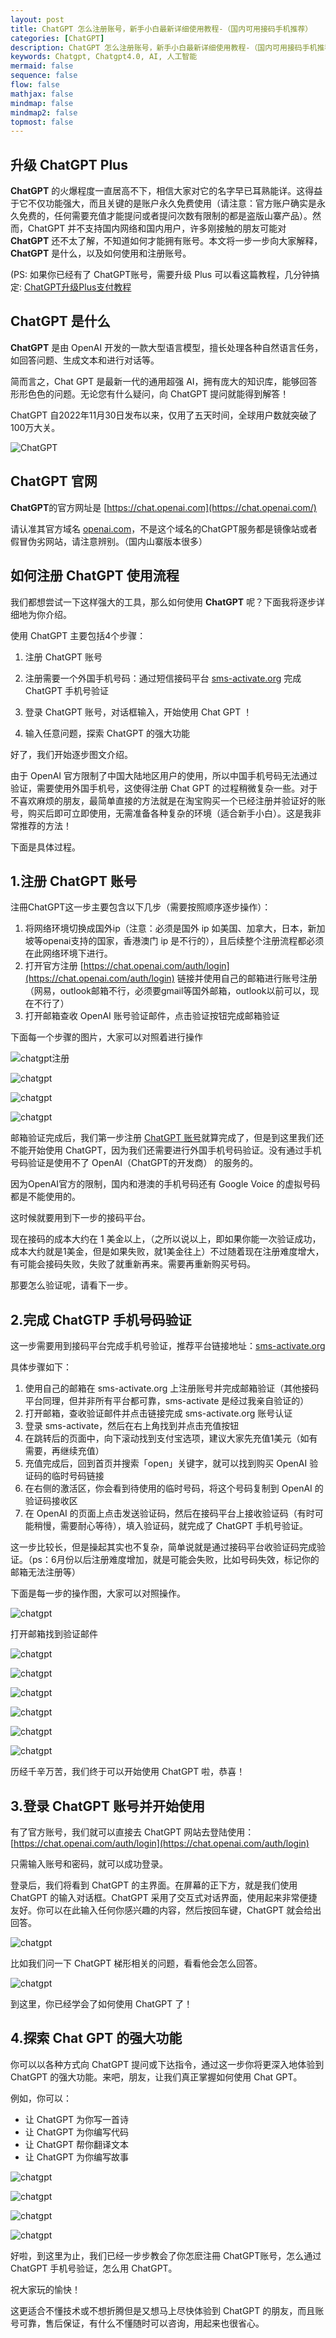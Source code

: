 ```yaml
---
layout: post
title: ChatGPT 怎么注册账号，新手小白最新详细使用教程-（国内可用接码手机推荐）
categories: [ChatGPT]
description: ChatGPT 怎么注册账号，新手小白最新详细使用教程-（国内可用接码手机推荐）
keywords: Chatgpt, Chatgpt4.0, AI, 人工智能
mermaid: false
sequence: false
flow: false
mathjax: false
mindmap: false
mindmap2: false
topmost: false
---
```

## 升级 ChatGPT Plus

**ChatGPT** 的火爆程度一直居高不下，相信大家对它的名字早已耳熟能详。这得益于它不仅功能强大，而且关键的是账户永久免费使用（请注意：官方账户确实是永久免费的，任何需要充值才能提问或者提问次数有限制的都是盗版山寨产品）。然而，ChatGPT 并不支持国内网络和国内用户，许多刚接触的朋友可能对 **ChatGPT** 还不太了解，不知道如何才能拥有账号。本文将一步一步向大家解释，**ChatGPT** 是什么，以及如何使用和注册账号。

(PS: 如果你已经有了 ChatGPT账号，需要升级 Plus 可以看这篇教程，几分钟搞定: [ChatGPT升级Plus支付教程](https://koalai.org/2024/02/29/chatgpt4.0-kaitong/)

## ChatGPT 是什么

**ChatGPT** 是由 OpenAI 开发的一款大型语言模型，擅长处理各种自然语言任务，如回答问题、生成文本和进行对话等。

简而言之，Chat GPT 是最新一代的通用超强 AI，拥有庞大的知识库，能够回答形形色色的问题。无论您有什么疑问，向 ChatGPT 提问就能得到解答！

ChatGPT 自2022年11月30日发布以来，仅用了五天时间，全球用户数就突破了100万大关。

![ChatGPT](https://cdn.how2cs.cn/csguide/161436.jpg)

## ChatGPT 官网

**ChatGPT**的官方网址是 [https://chat.openai.com](https://chat.openai.com/)

请认准其官方域名 [openai.com](https://openai.com/)，不是这个域名的ChatGPT服务都是镜像站或者假冒伪劣网站，请注意辨别。（国内山寨版本很多）

## 如何注册 ChatGPT 使用流程

我们都想尝试一下这样强大的工具，那么如何使用 **ChatGPT** 呢？下面我将逐步详细地为你介绍。

使用 ChatGPT 主要包括4个步骤：

1. 注册 ChatGPT 账号

2. 注册需要一个外国手机号码：通过短信接码平台 [sms-activate.org](https://sms-activate.org/?ref=4616107) 完成 ChatGPT 手机号验证

3. 登录 ChatGPT 账号，对话框输入，开始使用 Chat GPT ！

4. 输入任意问题，探索 ChatGPT 的强大功能

好了，我们开始逐步图文介绍。

由于 OpenAI 官方限制了中国大陆地区用户的使用，所以中国手机号码无法通过验证，需要使用外国手机号，这使得注册 Chat GPT 的过程稍微复杂一些。对于不喜欢麻烦的朋友，最简单直接的方法就是在淘宝购买一个已经注册并验证好的账号，购买后即可立即使用，无需准备各种复杂的环境（适合新手小白）。这是我非常推荐的方法！

下面是具体过程。

## 1.注册 ChatGPT 账号

注冊ChatGPT这一步主要包含以下几步（需要按照顺序逐步操作）：

1. 将网络环境切换成国外ip（注意：必须是国外 ip 如美国、加拿大，日本，新加坡等openai支持的国家，香港澳门 ip 是不行的），且后续整个注册流程都必须在此网络环境下进行。
2. 打开官方注册 [https://chat.openai.com/auth/login](https://chat.openai.com/auth/login) 链接并使用自己的邮箱进行账号注册（网易，outlook邮箱不行，必须要gmail等国外邮箱，outlook以前可以，现在不行了）
3. 打开邮箱查收 OpenAI 账号验证邮件，点击验证按钮完成邮箱验证

下面每一个步骤的图片，大家可以对照着进行操作

![chatgpt注册](https://cdn.how2cs.cn/csguide/161851.jpg)

![chatgpt](https://cdn.how2cs.cn/csguide/161907.jpg)

![chatgpt](https://cdn.how2cs.cn/csguide/161914.jpg)

![chatgpt](https://cdn.how2cs.cn/csguide/161922.jpg)

邮箱验证完成后，我们第一步注册 [ChatGPT 账号](https://koalai.org/)就算完成了，但是到这里我们还不能开始使用 ChatGPT，因为我们还需要进行外国手机号码验证。没有通过手机号码验证是使用不了 OpenAI（ChatGPT的开发商） 的服务的。

因为OpenAI官方的限制，国内和港澳的手机号码还有 Google Voice 的虚拟号码都是不能使用的。

这时候就要用到下一步的接码平台。

现在接码的成本大约在 1 美金以上，（之所以说以上，即如果你能一次验证成功，成本大约就是1美金，但是如果失败，就1美金往上）不过随着现在注册难度增大，有可能会接码失败，失败了就重新再来。需要再重新购买号码。

那要怎么验证呢，请看下一步。

## 2.完成 ChatGTP 手机号码验证

这一步需要用到接码平台完成手机号验证，推荐平台链接地址：[sms-activate.org](https://sms-activate.org/?ref=4616107)

具体步骤如下：

1. 使用自己的邮箱在 sms-activate.org 上注册账号并完成邮箱验证（其他接码平台同理，但并非所有平台都可靠，sms-activate 是经过我亲自验证的）
2. 打开邮箱，查收验证邮件并点击链接完成 sms-activate.org 账号认证
3. 登录 sms-activate，然后在右上角找到并点击充值按钮
4. 在跳转后的页面中，向下滚动找到支付宝选项，建议大家先充值1美元（如有需要，再继续充值）
5. 充值完成后，回到首页并搜索「open」关键字，就可以找到购买 OpenAI 验证码的临时号码链接
6. 在右侧的激活区，你会看到待使用的临时号码，将这个号码复制到 OpenAI 的验证码接收区
7. 在 OpenAI 的页面上点击发送验证码，然后在接码平台上接收验证码（有时可能稍慢，需要耐心等待），填入验证码，就完成了 ChatGPT 手机号验证。

这一步比较长，但是操起其实也不复杂，简单说就是通过接码平台收验证码完成验证。（ps：6月份以后注册难度增加，就是可能会失败，比如号码失效，标记你的邮箱无法注册等）

下面是每一步的操作图，大家可以对照操作。

![chatgpt](https://cdn.how2cs.cn/csguide/162053.jpg)

打开邮箱找到验证邮件

![chatgpt](https://cdn.how2cs.cn/csguide/162108.jpg)

![chatgpt](https://cdn.how2cs.cn/csguide/162128.jpg)

![chatgpt](https://cdn.how2cs.cn/csguide/162136.jpg)

![chatgpt](https://cdn.how2cs.cn/csguide/162156.jpg)

![chatgpt](https://cdn.how2cs.cn/csguide/162200.jpg)

![chatgpt](https://cdn.how2cs.cn/csguide/162211.png)

历经千辛万苦，我们终于可以开始使用 ChatGPT 啦，恭喜！

## 3.登录 ChatGPT 账号并开始使用

有了官方账号，我们就可以直接去 ChatGPT 网站去登陆使用： [https://chat.openai.com/auth/login](https://chat.openai.com/auth/login)

只需输入账号和密码，就可以成功登录。

登录后，我们将看到 ChatGPT 的主界面。在屏幕的正下方，就是我们使用 ChatGPT 的输入对话框。ChatGPT 采用了交互式对话界面，使用起来非常便捷友好。你可以在此输入任何你感兴趣的内容，然后按回车键，ChatGPT 就会给出回答。

![chatgpt](https://cdn.how2cs.cn/csguide/162238.png)

比如我们问一下 ChatGPT 梯形相关的问题，看看他会怎么回答。

![chatgpt](https://cdn.how2cs.cn/csguide/162252.png)

到这里，你已经学会了如何使用 ChatGPT 了！

## 4.探索 Chat GPT 的强大功能

你可以以各种方式向 ChatGPT 提问或下达指令，通过这一步你将更深入地体验到 ChatGPT 的强大功能。来吧，朋友，让我们真正掌握如何使用 Chat GPT。

例如，你可以：

- 让 ChatGPT 为你写一首诗
- 让 ChatGPT 为你编写代码
- 让 ChatGPT 帮你翻译文本
- 让 ChatGPT 为你编写故事

![chatgpt](https://cdn.how2cs.cn/csguide/162304.png)

![chatgpt](https://cdn.how2cs.cn/csguide/162425.png)

![chatgpt](https://cdn.how2cs.cn/csguide/162445.png)

![chatgpt](https://cdn.how2cs.cn/csguide/162459.png)

好啦，到这里为止，我们已经一步步教会了你怎麽注冊 ChatGPT账号，怎么通过 ChatGPT 手机号验证，怎么用 ChatGPT。

祝大家玩的愉快！

这更适合不懂技术或不想折腾但是又想马上尽快体验到 ChatGPT 的朋友，而且账号可靠，售后保证，有什么不懂随时可以咨询，用起来也很省心。

